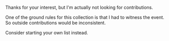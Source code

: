 Thanks for your interest, but I'm actually not looking for contributions.

One of the ground rules for this collection is that I had to witness the event.  So outside contributions would be inconsistent. 

Consider starting your own list instead.
